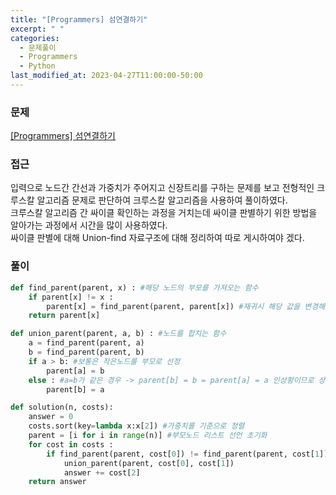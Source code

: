 ```yaml
---
title: "[Programmers] 섬연결하기"
excerpt: " "
categories:
  - 문제풀이
  - Programmers
  - Python
last_modified_at: 2023-04-27T11:00:00-50:00
---
```


### 문제

[[Programmers] 섬연결하기](https://school.programmers.co.kr/learn/courses/30/lessons/42861?language=python3)

### 접근

입력으로 노드간 간선과 가중치가 주어지고 신장트리를 구하는 문제를 보고 전형적인 크루스칼 알고리즘 문제로 판단하여 크루스칼 알고리즘을 사용하여 풀이하였다.  
크루스칼 알고리즘 간 싸이클 확인하는 과정을 거치는데 싸이클 판별하기 위한 방법을 알아가는 과정에서 시간을 많이 사용하였다.  
싸이클 판별에 대해 Union-find 자료구조에 대해 정리하여 따로 게시하여야 겠다.

### 풀이

```python
def find_parent(parent, x) : #해당 노드의 부모를 가져오는 함수
    if parent[x] != x :
        parent[x] = find_parent(parent, parent[x]) #재귀시 해당 값을 변경해줌으로
    return parent[x]

def union_parent(parent, a, b) : #노드를 합치는 함수
    a = find_parent(parent, a)
    b = find_parent(parent, b)
    if a > b: #보통은 작은노드를 부모로 선정
        parent[a] = b
    else : #a=b가 같은 경우 -> parent[b] = b = parent[a] = a 인상황이므로 상관없다.
        parent[b] = a

def solution(n, costs):
    answer = 0
    costs.sort(key=lambda x:x[2]) #가중치를 기준으로 정렬
    parent = [i for i in range(n)] #부모노드 리스트 선언 초기화
    for cost in costs :
        if find_parent(parent, cost[0]) != find_parent(parent, cost[1]) : #부모가 다를 경우 = 싸이클 x
            union_parent(parent, cost[0], cost[1])
            answer += cost[2]
    return answer
```
